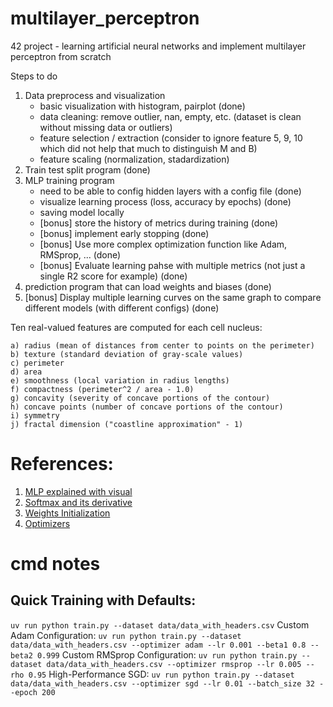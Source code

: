 # multilayer_perceptron
42 project - learning artificial neural networks and implement multilayer perceptron from scratch

Steps to do

1. Data preprocess and visualization
    - basic visualization with histogram, pairplot (done)
    - data cleaning: remove outlier, nan, empty, etc. (dataset is clean without missing data or outliers)
    - feature selection / extraction (consider to ignore feature 5, 9, 10 which did not help that much to distinguish M and B)
    - feature scaling (normalization, stadardization)
2. Train test split program (done)
3. MLP training program
    - need to be able to config hidden layers with a config file (done)
    - visualize learning process (loss, accuracy by epochs) (done)
    - saving model locally
    - [bonus] store the history of metrics during training (done)
    - [bonus] implement early stopping (done)
    - [bonus] Use more complex optimization function like Adam, RMSprop, ... (done)
    - [bonus] Evaluate learning pahse with multiple metrics (not just a single R2 score for example) (done)
4. prediction program that can load weights and biases (done)
5. [bonus] Display multiple learning curves on the same graph to compare different models (with different configs) (done)


Ten real-valued features are computed for each cell nucleus:

	a) radius (mean of distances from center to points on the perimeter)
	b) texture (standard deviation of gray-scale values)
	c) perimeter
	d) area
	e) smoothness (local variation in radius lengths)
	f) compactness (perimeter^2 / area - 1.0)
	g) concavity (severity of concave portions of the contour)
	h) concave points (number of concave portions of the contour)
	i) symmetry 
	j) fractal dimension ("coastline approximation" - 1)

# References:

1. [MLP explained with visual](https://medium.com/data-science/multilayer-perceptron-explained-a-visual-guide-with-mini-2d-dataset-0ae8100c5d1c)
2. [Softmax and its derivative](https://medium.com/data-science/derivative-of-the-softmax-function-and-the-categorical-cross-entropy-loss-ffceefc081d1)
3. [Weights Initialization](https://www.geeksforgeeks.org/machine-learning/weight-initialization-techniques-for-deep-neural-networks/)
4. [Optimizers](https://www.geeksforgeeks.org/deep-learning/adam-optimizer/)


# cmd notes

## Quick Training with Defaults:
`uv run python train.py --dataset data/data_with_headers.csv`
Custom Adam Configuration:
`uv run python train.py --dataset data/data_with_headers.csv --optimizer adam --lr 0.001 --beta1 0.8 --beta2 0.999`
Custom RMSprop Configuration:
`uv run python train.py --dataset data/data_with_headers.csv --optimizer rmsprop --lr 0.005 --rho 0.95`
High-Performance SGD:
`uv run python train.py --dataset data/data_with_headers.csv --optimizer sgd --lr 0.01 --batch_size 32 --epoch 200`
